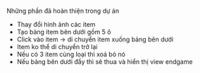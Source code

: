 Những phần đã hoàn thiện trong dự án
- Thay đổi hình ảnh các item
- Tạo bảng item bên dưới gồm 5 ô
- Click vào item -> di chuyển item xuống bảng bên dưới
- Item ko thể di chuyển trở lại
- Nếu có 3 item cùng loại thì xoá bỏ nó
- Nếu bảng bên dưới đầy thì sẽ thua và hiển thị view endgame
